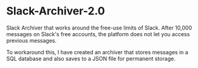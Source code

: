 # Slack-Archiver-2.0

Slack Archiver that works around the free-use limits of Slack. After 10,000 messages on Slack's free accounts, the platform does not let you access previous messages.

To workaround this, I have created an archiver that stores messages in a SQL database and also saves to a JSON file for permanent storage.
